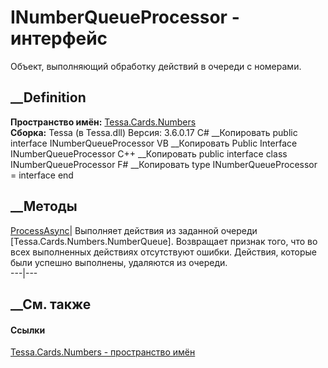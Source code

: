# INumberQueueProcessor - интерфейс
Объект, выполняющий обработку действий в очереди с номерами.
## __Definition
 **Пространство имён:** [Tessa.Cards.Numbers](N_Tessa_Cards_Numbers.htm)  
 **Сборка:** Tessa (в Tessa.dll) Версия: 3.6.0.17
C# __Копировать
     public interface INumberQueueProcessor
VB __Копировать
     Public Interface INumberQueueProcessor
C++ __Копировать
     public interface class INumberQueueProcessor
F# __Копировать
     type INumberQueueProcessor = interface end
##  __Методы
[ProcessAsync](M_Tessa_Cards_Numbers_INumberQueueProcessor_ProcessAsync.htm)|
Выполняет действия из заданной очереди [Tessa.Cards.Numbers.NumberQueue].
Возвращает признак того, что во всех выполненных действиях отсутствуют ошибки.
Действия, которые были успешно выполнены, удаляются из очереди.  
---|---  
## __См. также
#### Ссылки
[Tessa.Cards.Numbers - пространство имён](N_Tessa_Cards_Numbers.htm)

